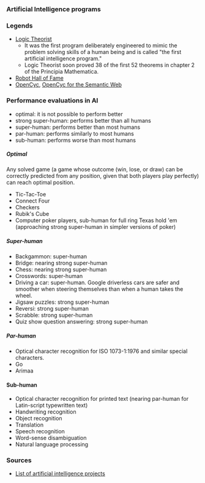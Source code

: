 ### Artificial Intelligence programs

### Legends

- [Logic Theorist](https://en.wikipedia.org/wiki/Logic_Theorist)
	- It was the first program deliberately engineered to mimic the problem solving skills of a human being and is called "the first artificial intelligence program."
	- Logic Theorist soon proved 38 of the first 52 theorems in chapter 2 of the Principia Mathematica.
- [Robot Hall of Fame](https://en.wikipedia.org/wiki/Robot_Hall_of_Fame)
- [OpenCyc](http://www.cyc.com/platform/opencyc), [OpenCyc for the Semantic Web](http://sw.opencyc.org/)

### Performance evaluations in AI

- optimal: it is not possible to perform better
- strong super-human: performs better than all humans
- super-human: performs better than most humans
- par-human: performs similarly to most humans
- sub-human: performs worse than most humans

##### Optimal

Any solved game (a game whose outcome (win, lose, or draw) can be correctly predicted from any position, given that both players play perfectly) can reach optimal position. 

- Tic-Tac-Toe
- Connect Four
- Checkers
- Rubik's Cube
- Computer poker players, sub-human for full ring Texas hold 'em (approaching strong super-human in simpler versions of poker)

##### Super-human

- Backgammon: super-human
- Bridge: nearing strong super-human
- Chess: nearing strong super-human
- Crosswords: super-human
- Driving a car: super-human. Google driverless cars are safer and smoother when steering themselves than when a human takes the wheel.
- Jigsaw puzzles: strong super-human
- Reversi: strong super-human
- Scrabble: strong super-human
- Quiz show question answering: strong super-human

##### Par-human

- Optical character recognition for ISO 1073-1:1976 and similar special characters.
- Go
- Arimaa

#### Sub-human

- Optical character recognition for printed text (nearing par-human for Latin-script typewritten text)
- Handwriting recognition
- Object recognition
- Translation
- Speech recognition
- Word-sense disambiguation
- Natural language processing

### Sources

- [List of artificial intelligence projects](https://en.wikipedia.org/wiki/List_of_artificial_intelligence_projects)